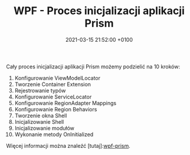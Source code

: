﻿---
layout: post
title:  "WPF - Proces inicjalizacji aplikacji Prism"
date:   2021-03-15 21:52:00 +0100
category: wpf prism
---
Cały proces inicjalizacji aplikacji Prism możemy podzielić na 10 kroków:

1) Konfigurowanie ViewModelLocator
2) Tworzenie Container Extension
3) Rejestrowanie typów
4) Konfigurowanie ServiceLocator
5) Konfigurowanie RegionAdapter Mappings
6) Konfigurowanie Region Behaviors
7) Tworzenie okna Shell
8) Inicjalizowanie Shell
9) Inicjalizowanie modułów
10) Wykonanie metody OnInitialized

Więcej informacji można znaleźć [tutaj]:[wpf-prism].

[wpf-prism]: https://app.pluralsight.com/library/courses/prism-wpf-introduction/table-of-contents